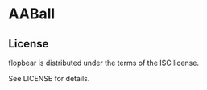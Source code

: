 # AABall


## License

flopbear is distributed under the terms of the ISC license.

See LICENSE for details.

